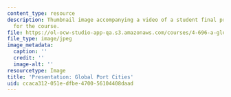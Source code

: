 ```yaml
---
content_type: resource
description: Thumbnail image accompanying a video of a student final presentation
  for the course.
file: https://ol-ocw-studio-app-qa.s3.amazonaws.com/courses/4-696-a-global-history-of-architecture-writing-seminar-spring-2008/ccaca312051edfbe470056104408daad_2.jpg
file_type: image/jpeg
image_metadata:
  caption: ''
  credit: ''
  image-alt: ''
resourcetype: Image
title: 'Presentation: Global Port Cities'
uid: ccaca312-051e-dfbe-4700-56104408daad
---
```

